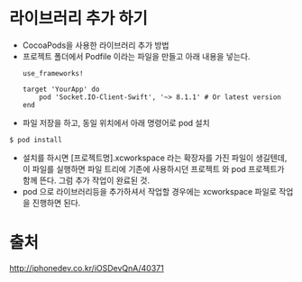 # 라이브러리 추가 하기    

- CocoaPods을 사용한 라이브러리 추가 방법 
 - 프로젝트 폴더에서 Podfile 이라는 파일을 만들고 아래 내용을 넣는다. 
   ```
   use_frameworks!

   target 'YourApp' do
       pod 'Socket.IO-Client-Swift', '~> 8.1.1' # Or latest version
   end  
   ```
- 파일 저장을 하고, 동일 위치에서 아래 명령어로 pod 설치
 ```
 $ pod install
 ```

- 설치를 하시면 [프로젝트명].xcworkspace 라는 확장자를 가진 파일이 생길텐데, 이 파일를 실행하면 파일 트리에 기존에 사용하시던 프로젝트 와 pod 프로젝트가 함께 뜬다. 그럼 추가 작업이 완료된 것.  
- pod 으로 라이브러리등을 추가하셔서 작업할 경우에는 xcworkspace 파일로 작업을 진행하면 된다.  

# 출처  
http://iphonedev.co.kr/iOSDevQnA/40371
